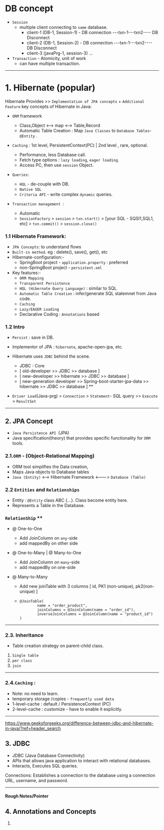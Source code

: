 # DB concept
- `Session` 
  - multiple client connecting to `same` database.
    - client-1 (DB-1, Session-1) - DB connection ---txn-1---txn2---- DB Disconnect
    - client-2 (DB-1, Session-2) - DB connection ---txn-1---txn2---- DB Disconnect
    - client-3 (javaPrg-1, session-3) ...
- `Transaction` - Atomicity, unit of work
  - can have multiple transaction.

---

# 1. Hibernate (popular)
Hibernate Provides >>  `Implementation of JPA concepts` +  `Additional Feature`
key concepts of Hibernate in Java:

- `ORM` framework 
  - Class,Object <--> map <--> Table,Record
  - Automatic Table Creation : Map `Java Classes` to `Database Tables`-`@Entity` .
  
- `Caching` : 1st level, PersistentContext(PC) | 2nd level , rare, optional.
  - Performance, less Database call.
  - Fetch type options : `lazy loading`, `eager loading`.
  - Access PC, then use `session` Object.
- `Queries`:
  - `HQL` - de-couple with DB.
  - `Native SQL`
  - `Criteria API` -  write complex `dynamic` queries.
- `Transaction management `:
  - Automatic
  - `SessionFactory` > `session` > `txn.start()` > [your SQL - SQSl1,SQL1, etc] > `txn.commit()` > `session.close()`
  
### 1.1 Hibernate Framework:
- `JPA Concepts`:  to understand flows
- `Built-in method`. eg : delete(), save(), get(), etc
- Hibernate-configuration:-
  - SpringBoot project - `application.property` : preferred
  - non-SpringBoot project - `persistent.xml`
- Key features:-
  - `ORM Mapping`
  - `Transparent Persistence`
  - `HQL (Hibernate Query Language)` : similar to SQL
  - `Automatic Table Creation` : infer/generate SQL statemnet from Java code.
  - `Caching`
  - `Lazy/EAGER Loading`
  - Declarative Coding : `Annotations` based
  

### 1.2 Intro
- `Persist` : save in DB.
- Implementor of JPA : `hibernate`, apache-open-jpa, etc.
- Hibernate uses `JDBC` behind the scene.
  - JDBC : Core
  - [ old-developer            >>                                               JDBC >> database ]
  - [ new-developer            >>                                  hibernate >> JDBC >> database ]
  - [ new-generation developer >>  Spring-boot-starter-jpa-data >> hibernate >> JDBC >> database ] **
   
- `Driver Load`(Java-prg) > `Connection` > `Statement`- SQL query >> `Execute` > `ResultSet`

---

## 2. JPA Concept
- `Java Persistence API `(JPA) 
- Java specification(theory) that provides specific functionality for `ORM` tools.


### 2.1.`ORM` - (Object-Relational Mapping)
  - ORM tool simplifies the Data creation,
  - Maps Java objects to Database tables
  - `Java (Entity)`  <--> Hibernate Framework <---> `Database (Table)`

### 2.2 `Entities` and `Relationships`
  - Entity : `@Entity` class ABC {...}. Class become entity here.
  - Represents a Table in the Database.

###  `RelationShip` **
- @ One-to-One 
  - Add JoinColumn on `any`-side
  - add mappedBy on other side
  
- @ One-to-Many | @ Many-to-One
  - Add JoinColumn on `many`-side
  - add mappedBy on one-side
  
- @ Many-to-Many
  - Add new joinTable with 3 columns [ id, PK1 (non-unique), pk2(non-unique) ]
  - ```
    @JoinTable(
            name = "order_product",
            joinColumns = @JoinColumn(name = "order_id"),
            inverseJoinColumns = @JoinColumn(name = "product_id")
    )
    ```
---  

### 2.3. Inheritance
- Table creation strategy on parent-child class.
1. `Single table`
2. `per class`
3. `join`
---

### 2.4.`Caching` : 
- Note: no need to learn.
- temporary storage /copies - `frequently used data`
- 1-level-cache : default / PersistenceContext (PC)
- 2-level-cache : customize - have to enable it explicitly.

---
https://www.geeksforgeeks.org/difference-between-jdbc-and-hibernate-in-java/?ref=header_search

## 3. JDBC
- JDBC (Java Database Connectivity) 
- APIs that allows java application to interact with relational databases.
- Interacts, Executes SQL queries.



Connections: Establishes a connection to the database using a connection URL, username, and password.

---
#### Rough Notes/Pointer
## 4. Annotations and Concepts
1. 
